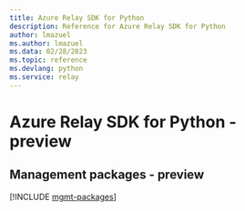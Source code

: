 ```yaml
---
title: Azure Relay SDK for Python
description: Reference for Azure Relay SDK for Python
author: lmazuel
ms.author: lmazuel
ms.data: 02/28/2023
ms.topic: reference
ms.devlang: python
ms.service: relay
---
```

# Azure Relay SDK for Python - preview

## Management packages - preview
[!INCLUDE [mgmt-packages](relay-mgmt-index.md)]
